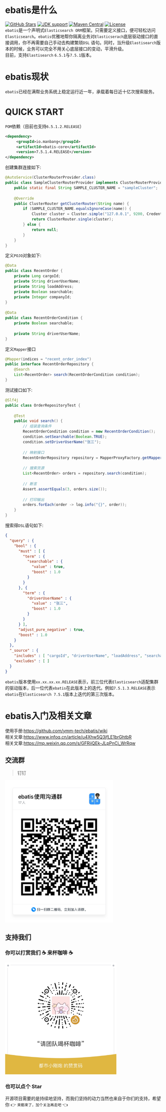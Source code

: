 # ebatis是什么
[![GitHub Stars](https://img.shields.io/badge/stars-100%2B-blue)](https://github.com/ymm-tech/ebatis/stargazers) 
[![JDK support](https://img.shields.io/badge/JDK-8+-green.svg)](https://github.com/ymm-tech/ebatis/releases)
[![Maven Central](https://img.shields.io/badge/maven-7.5.1.4.RELEASE-green)](https://search.maven.org/search?q=ebatis)
[![License](https://img.shields.io/badge/License-MIT-yellowgreen)](https://choosealicense.com/licenses/mit/)  
`ebatis`是一个声明式`Elasticsearch ORM`框架。只需要定义接口，便可轻松访问`Elasticsearch`。`ebatis`优雅地帮你隔离业务对`Elasticserach`底层驱动接口的直接调用，你不再需要自己手动去构建繁琐`DSL`
语句。同时，当升级`Elastisearch`版本的时候，业务可以完全不用关心底层接口的变动，平滑升级。  
目前，支持`Elastisearch` `6.5.1`与`7.5.1`版本。

# ebatis现状

`ebatis`已经在满帮业务系统上稳定运行近一年，承载着每日近十亿次搜索服务。

# QUICK START
`POM`依赖（目前也支持`6.5.1.2.RELEASE`）
```xml
<dependency>
     <groupId>io.manbang</groupId>
     <artifactId>ebatis-core</artifactId>
     <version>7.5.1.4.RELEASE</version>
</dependency>
```
创建集群连接如下:
```java
@AutoService(ClusterRouterProvider.class)
public class SampleClusterRouterProvider implements ClusterRouterProvider {
    public static final String SAMPLE_CLUSTER_NAME = "sampleCluster";
 
    @Override
    public ClusterRouter getClusterRouter(String name) {
        if (SAMPLE_CLUSTER_NAME.equalsIgnoreCase(name)) {
            Cluster cluster = Cluster.simple("127.0.0.1", 9200, Credentials.basic("admin", "123456"));
            return ClusterRouter.single(cluster);
        } else {
            return null;
        }
    }
}
```
定义`POJO`对象如下:
```java
@Data
public class RecentOrder {
    private Long cargoId;
    private String driverUserName;
    private String loadAddress;
    private Boolean searchable;
    private Integer companyId;
}

@Data
public class RecentOrderCondition {
    private Boolean searchable;

    private String driverUserName;
}
```
定义`Mapper`接口
```java
@Mapper(indices = "recent_order_index")
public interface RecentOrderRepository {
    @Search
    List<RecentOrder> search(RecentOrderCondition condition);
}
```
测试接口如下:
```java
@Slf4j
public class OrderRepositoryTest {
 
    @Test
    public void search() {
        // 组装查询条件
        RecentOrderCondition condition = new RecentOrderCondition();
        condition.setSearchable(Boolean.TRUE);
        condition.setDriverUserName("张三");
 
        // 映射接口
        RecentOrderRepository repository = MapperProxyFactory.getMapperProxy(RecentOrderRepository.class, SampleClusterRouterProvider.SAMPLE_CLUSTER_NAME);
 
        // 搜索货源
        List<RecentOrder> orders = repository.search(condition);
 
        // 断言
        Assert.assertEquals(3, orders.size());
 
        // 打印输出
        orders.forEach(order -> log.info("{}", order));
    }
}
```
搜索得`DSL`语句如下:
```json
{
  "query" : {
    "bool" : {
      "must" : [ {
        "term" : {
          "searchable" : {
            "value" : true,
            "boost" : 1.0
          }
        }
      }, {
        "term" : {
          "driverUserName" : {
            "value" : "张三",
            "boost" : 1.0
          }
        }
      } ],
      "adjust_pure_negative" : true,
      "boost" : 1.0
    }
  },
  "_source" : {
    "includes" : [ "cargoId", "driverUserName", "loadAddress", "searchable", "companyId" ],
    "excludes" : [ ]
  }
}
```
`ebatis`版本使用`xx.xx.xx.xx.RELEASE`表示，前三位代表`Elasticsearch`适配集群的驱动版本，后一位代表`ebatis`在此版本上的迭代。例如`7.5.1.3.RELEASE`表示`ebatis`在`Elasticsearch 7.5.1`版本上迭代的第三次版本。

# ebatis入门及相关文章

使用手册:https://github.com/ymm-tech/ebatis/wiki  
相关文章:https://www.infoq.cn/article/u4Xhw5Q3jfLE1brGhtbR  
相关文章:https://mp.weixin.qq.com/s/GFRiiQEk-JLpPnCi_WrRqw  

## 交流群

> 钉钉 
 
<img src="https://github.com/codingPao/ymm-tech/blob/main/ebatisDingDing.JPG?raw=true" width="350px">


## 支持我们

### 你可以打赏我们 :coffee: 来杯咖啡 :coffee:

<img src="https://github.com/codingPao/ymm-tech/blob/main/coffee.JPG?raw=true" width="360px">

### 也可以点个 Star
开源项目需要的是持续地坚持，而我们坚持的动力当然也来自于你们的支持，希望你 :point_right: `来都来了，加个关注再走吧` :point_left:
